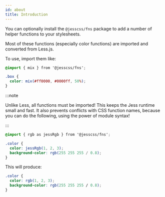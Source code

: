 ```yaml
---
id: about
title: Introduction
---
```


You can optionally install the `@jesscss/fns` package to add a number of helper functions to your stylesheets.

Most of these functions (especially color functions) are imported and converted from Less.js.

To use, import them like:
```scss
@import { mix } from '@jesscss/fns';

.box {
  color: mix(#ff0000, #0000ff, 50%);
}
```

:::note

Unlike Less, all functions must be imported! This keeps the Jess runtime small and fast. It also prevents conflicts with CSS function names, because you can do the following, using the power of module syntax!

:::

```scss
@import { rgb as jessRgb } from '@jesscss/fns';

.color {
  color: jessRgb(1, 2, 3);
  background-color: rgb(255 255 255 / 0.8);
}
```
This will produce:
```css
.color {
  color: rgb(1, 2, 3);
  background-color: rgb(255 255 255 / 0.8);
}
```